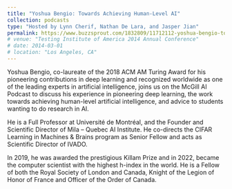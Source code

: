 ```yaml
---
title: "Yoshua Bengio: Towards Achieving Human-Level AI"
collection: podcasts
type: "Hosted by Lynn Cherif, Nathan De Lara, and Jasper Jian"
permalink: https://www.buzzsprout.com/1832809/11712112-yoshua-bengio-towards-achieving-human-level-ai
# venue: "Testing Institute of America 2014 Annual Conference"
# date: 2014-03-01
# location: "Los Angeles, CA"
---
```


Yoshua Bengio, co-laureate of the 2018 ACM AM Turing Award for his pioneering contributions in deep learning and recognized worldwide as one of the leading experts in artificial intelligence, joins us on the McGill AI Podcast to discuss his experience in pioneering deep learning, the work towards achieving human-level artificial intelligence, and advice to students wanting to do research in AI.

He is a Full Professor at Université de Montréal, and the Founder and Scientific Director of Mila – Quebec AI Institute. He co-directs the CIFAR Learning in Machines & Brains program as Senior Fellow and acts as Scientific Director of IVADO.

In 2019, he was awarded the prestigious Killam Prize and in 2022, became the computer scientist with the highest h-index in the world. He is a Fellow of both the Royal Society of London and Canada, Knight of the Legion of Honor of France and Officer of the Order of Canada.